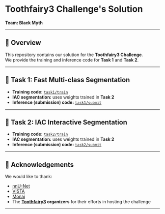 # Toothfairy3 Challenge's Solution  
**Team: Black Myth**

---

## 📌 Overview
This repository contains our solution for the **Toothfairy3 Challenge**.  
We provide the training and inference code for **Task 1** and **Task 2**.

---

## 🧩 Task 1: Fast Multi-class Segmentation
- **Training code:** [`task1/train`](task1/train)  
- **IAC segmentation:** uses weights trained in **Task 2**  
- **Inference (submission) code:** [`task1/submit`](task1/submit)  

---

## 🧩 Task 2: IAC Interactive Segmentation
- **Training code:** [`task2/train`](task2/train)  
- **IAC segmentation:** uses weights trained in **Task 2**  
- **Inference (submission) code:** [`task2/submit`](task2/submit)  

---

## 🙏 Acknowledgements
We would like to thank:  
- [nnU-Net](https://github.com/MIC-DKFZ/nnUNet)
- [VISTA](https://github.com/Project-MONAI/VISTA)
- [Monai](https://github.com/Project-MONAI/MONAI)
- The **[Toothfairy3](https://toothfairy3.grand-challenge.org/) organizers** for their efforts in hosting the challenge  

---
